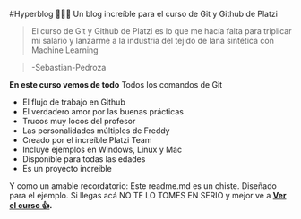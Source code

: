 #Hyperblog 🎉💚👾
Un blog increíble para el curso de Git y Github de Platzi

>El curso de Git y Github de Platzi es lo que me hacía falta para triplicar mi salario y lanzarme a la industria del tejido de lana sintética con Machine Learning

>-Sebastian-Pedroza

**En este curso vemos de todo**
Todos los comandos de Git
- El flujo de trabajo en Github
- El verdadero amor por las buenas prácticas
- Trucos muy locos del profesor
- Las personalidades múltiples de Freddy
- Creado por el increíble Platzi Team
- Incluye ejemplos en Windows, Linux y Mac
- Disponible para todas las edades
- Es un proyecto increible

Y como un amable recordatorio: Este readme.md es un chiste. Diseñado para el ejemplo. Si llegas acá NO TE LO TOMES EN SERIO y mejor ve a **[Ver el curso 👍](https://platzi.com/cursos/git-github/ "Ver el curso 👍").**

